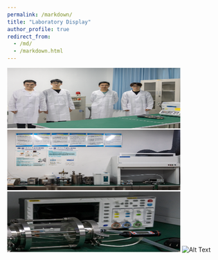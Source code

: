 ```yaml
---
permalink: /markdown/
title: "Laboratory Display"
author_profile: true
redirect_from: 
  - /md/
  - /markdown.html
---
```


<img src="../images/lab1.png" alt="Alt Text" width="400" height="140" />
<img src="../images/lab2.png" alt="Alt Text" width="400" height="140" />
<img src="../images/lab3.png" alt="Alt Text" width="400" height="140" />
<img src="../images/lab4.png" alt="Alt Text" width="400" height="140" />


